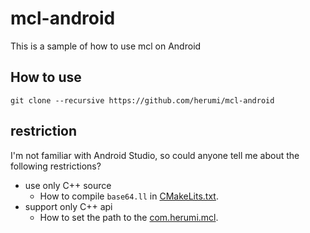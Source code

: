 # mcl-android

This is a sample of how to use mcl on Android

## How to use

```
git clone --recursive https://github.com/herumi/mcl-android
```

## restriction

I'm not familiar with Android Studio, so could anyone tell me about the following restrictions?

- use only C++ source
  - How to compile `base64.ll` in [CMakeLits.txt](app/src/main/cpp/CMakeLists.txt).
- support only C++ api
  - How to set the path to the [com.herumi.mcl](app/src/main/cpp/mcl/ffi/java/com).
